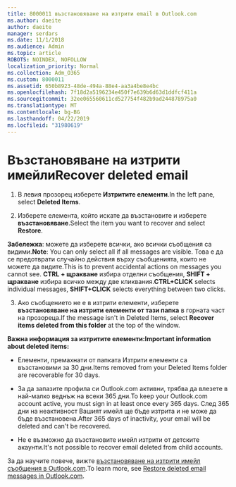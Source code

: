 ```yaml
---
title: 8000011 възстановяване на изтрити email в Outlook.com
ms.author: daeite
author: daeite
manager: serdars
ms.date: 11/1/2018
ms.audience: Admin
ms.topic: article
ROBOTS: NOINDEX, NOFOLLOW
localization_priority: Normal
ms.collection: Adm_O365
ms.custom: 8000011
ms.assetid: 650b8923-48de-494a-88e4-aa3a4be8e4bc
ms.openlocfilehash: 7f18d2a5196234e450f7e639b6d63d1ddfcf411a
ms.sourcegitcommit: 32ee065560611cd527754f482b9ad244878975a0
ms.translationtype: MT
ms.contentlocale: bg-BG
ms.lasthandoff: 04/22/2019
ms.locfileid: "31980619"
---
```

# <a name="recover-deleted-email"></a><span data-ttu-id="2216d-102">Възстановяване на изтрити имейли</span><span class="sxs-lookup"><span data-stu-id="2216d-102">Recover deleted email</span></span>

1. <span data-ttu-id="2216d-103">В левия прозорец изберете **Изтритите елементи**.</span><span class="sxs-lookup"><span data-stu-id="2216d-103">In the left pane, select **Deleted Items**.</span></span> 
    
2. <span data-ttu-id="2216d-104">Изберете елемента, който искате да възстановите и изберете **възстановяване**.</span><span class="sxs-lookup"><span data-stu-id="2216d-104">Select the item you want to recover and select **Restore**.</span></span> 
  
 <span data-ttu-id="2216d-105">**Забележка**: можете да изберете всички, ако всички съобщения са видими.</span><span class="sxs-lookup"><span data-stu-id="2216d-105">**Note**: You can only select all if all messages are visible.</span></span> <span data-ttu-id="2216d-106">Това е да се предотврати случайно действия върху съобщенията, които не можете да видите.</span><span class="sxs-lookup"><span data-stu-id="2216d-106">This is to prevent accidental actions on messages you cannot see.</span></span> <span data-ttu-id="2216d-107">**CTRL + щракване** избира отделни съобщения, **SHIFT + щракване** избира всичко между две кликвания.</span><span class="sxs-lookup"><span data-stu-id="2216d-107">**CTRL+CLICK** selects individual messages, **SHIFT+CLICK** selects everything between two clicks.</span></span> 
    
3. <span data-ttu-id="2216d-108">Ако съобщението не е в изтрити елементи, изберете **възстановяване на изтрити елементи от тази папка** в горната част на прозореца.</span><span class="sxs-lookup"><span data-stu-id="2216d-108">If the message isn't in Deleted Items, select **Recover items deleted from this folder** at the top of the window.</span></span> 
    
 <span data-ttu-id="2216d-109">**Важна информация за изтритите елементи:**</span><span class="sxs-lookup"><span data-stu-id="2216d-109">**Important information about deleted items:**</span></span>
  
- <span data-ttu-id="2216d-110">Елементи, премахнати от папката Изтрити елементи са възстановими за 30 дни.</span><span class="sxs-lookup"><span data-stu-id="2216d-110">Items removed from your Deleted Items folder are recoverable for 30 days.</span></span>
    
- <span data-ttu-id="2216d-111">За да запазите профила си Outlook.com активни, трябва да влезете в най-малко веднъж на всеки 365 дни.</span><span class="sxs-lookup"><span data-stu-id="2216d-111">To keep your Outlook.com account active, you must sign in at least once every 365 days.</span></span> <span data-ttu-id="2216d-112">След 365 дни на неактивност Вашият имейл ще бъде изтрита и не може да бъде възстановена.</span><span class="sxs-lookup"><span data-stu-id="2216d-112">After 365 days of inactivity, your email will be deleted and can't be recovered.</span></span>
    
- <span data-ttu-id="2216d-113">Не е възможно да възстановите имейл изтрити от детските акаунти.</span><span class="sxs-lookup"><span data-stu-id="2216d-113">It's not possible to recover email deleted from child accounts.</span></span>
    
<span data-ttu-id="2216d-114">За да научите повече, вижте [възстановяване на изтрити имейл съобщения в Outlook.com](https://go.microsoft.com/fwlink/p/?linkid=873117).</span><span class="sxs-lookup"><span data-stu-id="2216d-114">To learn more, see [Restore deleted email messages in Outlook.com](https://go.microsoft.com/fwlink/p/?linkid=873117).</span></span>
  

